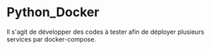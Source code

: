 
# Python_Docker
Il s'agit de développer des codes à tester afin de déployer plusieurs services par docker-compose.
